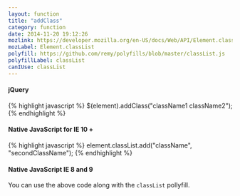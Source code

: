 ```yaml
---
layout: function
title: "addClass"
category: function
date: 2014-11-20 19:12:26
mozlink: https://developer.mozilla.org/en-US/docs/Web/API/Element.classList
mozLabel: Element.classList
polyfill: https://github.com/remy/polyfills/blob/master/classList.js
polyfillLabel: classList
canIUse: classList
---
```


#### jQuery
{% highlight javascript %}
$(element).addClass("className1 className2");
{% endhighlight %}

#### Native JavaScript for IE 10 +
{% highlight javascript %}
element.classList.add("className", "secondClassName");
{% endhighlight %}

#### Native JavaScript IE 8 and 9
You can use the above code along with the `classList` pollyfill.
